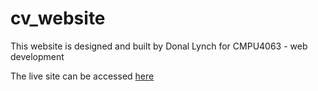# cv_website

This website is designed and built by Donal Lynch for CMPU4063 - web development

The live site can be accessed [here](http://ec2-13-211-150-73.ap-southeast-2.compute.amazonaws.com)
